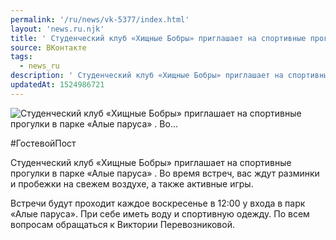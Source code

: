 ```yaml
---
permalink: '/ru/news/vk-5377/index.html'
layout: 'news.ru.njk'
title: ' Студенческий клуб «Хищные Бобры» приглашает на спортивные прогулки в парке «Алые паруса» . Во…'
source: ВКонтакте
tags:
  - news_ru
description: ' Студенческий клуб «Хищные Бобры» приглашает на спортивные прогулки в парке «Алые паруса» . Во…'
updatedAt: 1524986721
---
```

![ Студенческий клуб «Хищные Бобры» приглашает на спортивные прогулки в парке «Алые паруса» . Во…](https://sun9-72.userapi.com/impf/c846419/v846419209/3890f/n0OEomqahp4.jpg?size=1024x683&quality=96&proxy=1&sign=9ae57503b134c2ba94d6e23733de06ef&c_uniq_tag=hvH1ZKx46a1TpPC2R0wFTiRyLpN868nwu166ecKzN30&type=album)

#ГостевойПост

Студенческий клуб «Хищные Бобры» приглашает на спортивные прогулки в парке «Алые паруса» . Во время встреч, вас ждут разминки и пробежки на свежем воздухе, а также активные игры.

Встречи будут проходит каждое воскресенье в 12:00 у входа в парк «Алые паруса».
При себе иметь воду и спортивную одежду.
По всем вопросам обращаться к Виктории Перевозниковой.
